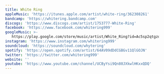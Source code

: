 ```yaml
---
title: White Ring
appleMusic: 'https://itunes.apple.com/artist/white-ring/362308261'
bandcamp: 'https://whitering.bandcamp.com'
discogs: 'https://www.discogs.com/artist/1753777-White-Ring'
facebook: 'https://www.facebook.com/whitering999'
googleMusic: >-
   https://play.google.com/store/music/artist/White_Ring?id=Ac5sp2qtgzd2qbs6nqdwl5mg5ue
instagram: 'https://www.instagram.com/whitering999'
soundcloud: 'https://soundcloud.com/whytering'
spotify: 'https://open.spotify.com/artist/64AV09dDdCGBGv11QlGOJN'
twitter: 'https://twitter.com/whitering999'
website: ''
youtube: 'https://www.youtube.com/channel/UCByYsi9Qn80JXkwlHKxxQDQ'
---
```

